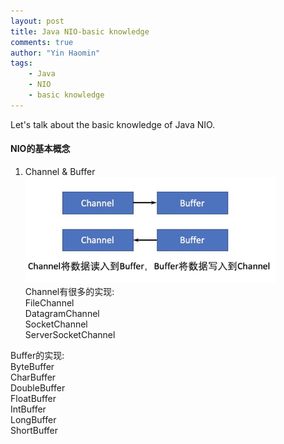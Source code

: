 ```yaml
---
layout: post
title: Java NIO-basic knowledge
comments: true
author: "Yin Haomin"
tags:
    - Java
    - NIO
    - basic knowledge
---
```


Let's talk about the basic knowledge of Java NIO.<br>
#### NIO的基本概念<br>
1. Channel & Buffer<br>
![gras](/images/NIO/ChannelBuffer.jpg)<br>
Channel有很多的实现:<br>
FileChannel<br>
DatagramChannel<br>
SocketChannel<br>
ServerSocketChannel<br>

Buffer的实现:<br>
ByteBuffer<br>
CharBuffer<br>
DoubleBuffer<br>
FloatBuffer<br>
IntBuffer<br>
LongBuffer<br>
ShortBuffer<br>

